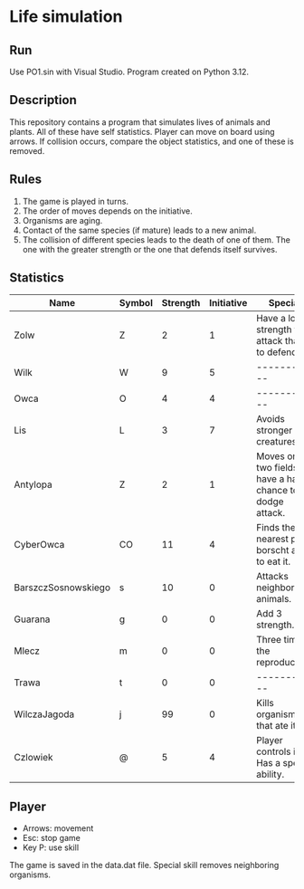 # Life simulation

## Run

Use PO1.sin with Visual Studio. Program created on Python 3.12.

## Description

This repository contains a program that simulates lives of animals and plants. All of these have self statistics.
Player can move on board using arrows. If collision occurs, compare the object statistics, and one of these is removed.

## Rules

1. The game is played in turns.
2. The order of moves depends on the initiative.
3. Organisms are aging.
4. Contact of the same species (if mature) leads to a new animal.
5. The collision of different species leads to the death of one of them. The one with the greater strength or the one that defends itself survives.

## Statistics

| Name                | Symbol | Strength | Initiative | Special                                                  |
|---------------------|--------|----------|------------|----------------------------------------------------------|
| Zolw                | Z      | 2        | 1          | Have a lower strength to attack than to defend.          |
| Wilk                | W      | 9        | 5          | -----------                                              |
| Owca                | O      | 4        | 4          | -----------                                              |
| Lis                 | L      | 3        | 7          | Avoids stronger creatures.                               |
| Antylopa            | Z      | 2        | 1          | Moves on two fields, have a half chance to dodge attack. |
| CyberOwca           | CO     | 11       | 4          | Finds the nearest pine borscht and to eat it.            |
| BarszczSosnowskiego | s      | 10       | 0          | Attacks neighboring animals.                             |
| Guarana             | g      | 0        | 0          | Add 3 strength.                                          |
| Mlecz               | m      | 0        | 0          | Three times the reproduction.                            |
| Trawa               | t      | 0        | 0          | -----------                                              |
| WilczaJagoda        | j      | 99       | 0          | Kills organism that ate it.                              |
| Czlowiek            | @      | 5        | 4          | Player controls it. Has a special ability.               |

## Player

- Arrows: movement
- Esc: stop game
- Key P: use skill

The game is saved in the data.dat file. 
Special skill removes neighboring organisms.